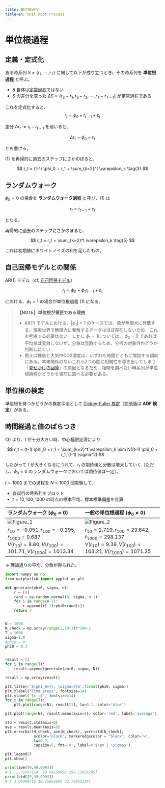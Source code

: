 ```yaml
---
title: 単位根過程
title-en: Unit Root Process
---
```


# 単位根過程

## 定義・定式化

ある時系列 $S = \{r_1, \cdots, r_T\}$ に関して以下が成り立つとき、その時系列を **単位根過程** と呼ぶ。

- $S$ 自体は[定常過程](stationary-process.md)ではない
- $S$ の差分を取った $\Delta S = \{r_2-r_1, r_3-r_2, \cdots, r_T-r_{T-1}\}$ が定常過程である


これを定式化すると、
$$
r_t = \phi_0 + r_{t-1} + \varepsilon_t
\tag{1}
$$

差分 $\Delta r_t := r_t - r_{t-1}$ を用いると、

$$
\Delta r_t = \phi_0 + \varepsilon_t
\tag{2}
$$

とも書ける。

$(1)$ を再帰的に過去のステップにさかのぼると、

$$
r_t = (t-1) \phi_0 + r_1 + \sum_{k=2}^t \varepsilon_k
\tag{3}
$$


## ランダムウォーク

$\phi_0 = 0$ の場合を **ランダムウォーク過程** と呼び、$(1)$ は

$$
r_t = r_{t-1} + \varepsilon_t
\tag{4}
$$

となる。

再帰的に過去のステップにさかのぼると、

$$
r_t = r_1 + \sum_{k=2}^t \varepsilon_k
\tag{5}
$$

これは初期値にホワイトノイズの和を足したもの。


## 自己回帰モデルとの関係

$\mathrm{AR}(1)$ モデル（cf. [自己回帰モデル](models/autoregressive-model.md)）

$$
r_t = \phi_0 + \phi_1 r_{t-1} + \varepsilon_t
$$

における、$\phi_1 = 1$ の場合が単位根過程 $(1)$ になる。




> **【NOTE】単位根が重要である理由**
> 
> - $\mathrm{AR}(1)$ モデルにおける、$|\phi_1| > 1$ のケースでは、値が無限大に発散する。現実世界で無限大に発散するデータはほぼ存在しないため、これを考慮する必要はない。しかし $\phi_1=1$については、 $\phi_0 = 0$ であれば平均値は発散しないが、分散は発散するため、分析の対象外かどうか判断しにくい
> - 例えば株価と大気中CO2濃度は、いずれも時間とともに増加する傾向にある。本来関係のないこれら2つの間に相関性を導き出してしまう「[見せかけの回帰](spurious-regression.md)」の原因となるため、相関を調べたい時系列が単位根過程かどうかを事前に調べる必要がある。


## 単位根の検定

単位根を持つかどうかの検定手法として [Dickey-Fuller 検定](../../Math/statistics/hypothesis-testing/dickey-fuller-testing.md)（拡張版は **ADF 検定**）がある。


## 時間経過と値のばらつき

$(3)$ より、$t$ が十分大きい時、中心極限定理により

$$
r_t = (t-1) \phi_0 + r_1 + \sum_{k=2}^t \varepsilon_k \sim N((t-1) \phi_0 + r_1, (t-1) \sigma^2)
$$

したがって $t$ が大きくなるにつれて、$r_t$ の期待値と分散は増大していく（ただし、$\phi_0=0$ のランダムウォークにおいては期待値は一定）。

$t=1000$ までの過程を $N=1000$ 回実験して、
- 各試行の時系列をプロット
- $t=10, 100, 1000$ の時点の標本平均、標本標準偏差を計算

| ランダムウォーク $(\phi_0 = 0)$ | 一般の単位根過程 $(\phi_0 \ne 0)$ |
| :-- | :-- |
| ![Figure_1](https://user-images.githubusercontent.com/13412823/246478290-f0b79d44-06f2-42f3-ba52-90da736281f9.png) | ![Figure_2](https://user-images.githubusercontent.com/13412823/246478302-61252bfd-b881-4667-bc36-f1f2ca363b28.png) |
| $\bar{r}_{10} = -0.051, \bar{r}_{100} = -0.295, \bar{r}_{1000} = 0.687$ <br> $V(r_{10}) = 8.80, V(r_{100}) = 101.71, V(r_{1000}) = 1013.34$ | $\bar{r}_{10} = 2.719, \bar{r}_{100} = 29.642, \bar{r}_{1000} = 298.137$ <br> $V(r_{10}) = 9.39, V(r_{100}) = 103.21, V(r_{1000}) = 1071.25$ |

→ 理論通りの平均、分散が得られた。

```python
import numpy as np
from matplotlib import pyplot as plt

def generate(phi0, sigma, n):
	r = [0]
	rand = np.random.normal(0, sigma, n-1)
	for i in range(n-1):
		r.append(r[-1]+phi0+rand[i])
	return r


N = 1000
N_check = np.array(range(1,10+1))*100-1
T = 1000
sigma=1.0
#phi0 = 0
phi0 = 0.3


result = []
for i in range(T):
	result.append(generate(phi0, sigma, N))

result = np.array(result)

plt.title(r'$\phi_0={}, \sigma={}$'.format(phi0, sigma))
plt.xlabel('Time steps', fontsize=14)
plt.ylabel('$r_t$', fontsize=14)
for t in range(T):
	plt.plot(range(N), result[t], lw=0.1, color='blue')

plt.plot(range(N), result.mean(axis=0), color='red', label='average')

std = result.std(axis=0)
ave = result.mean(axis=0)
plt.errorbar(N_check, ave[N_check], yerr=std[N_check],
			 ecolor='black', markeredgecolor = "black", color='w',
			 lw=0.7,
			 capsize=5, fmt='o', label=r'$\pm 1 \sigma$')

plt.legend()
plt.show()

print(ave[[9,99,999]])
# [  2.71907164  29.64150098 298.13659285]
print(std[[9,99,999]])
# [ 3.06399715 10.15863065 32.72955234]
```


